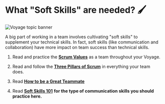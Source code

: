 # What "Soft Skills" are needed? 🖌️
![Voyage topic banner](../assets/horizontal-paint-splash-green.jpg)

A big part of working in a team involves cultivating "soft skills" to supplement your technical 
skills. In fact, soft skills (like communication and collaboration) have more 
impact on team success than technical skills.

1. Read and practice the [**Scrum Values**](https://www.scrum.org/resources/scrum-values)
as a team throughout your Voyage.

2. Read and follow the [**Three Pillars of Scrum**](https://www.scrum.org/resources/blog/three-pillars-empiricism-scrum) in everything your team does.

3. Read **[How to be a Great Teammate](../../../resources/projresources/greatteammate.md)** 

4. Read **[Soft Skills 101](../../../resources/projresources/softskills101.md)** **for the type of communication skills you should practice here.** 
